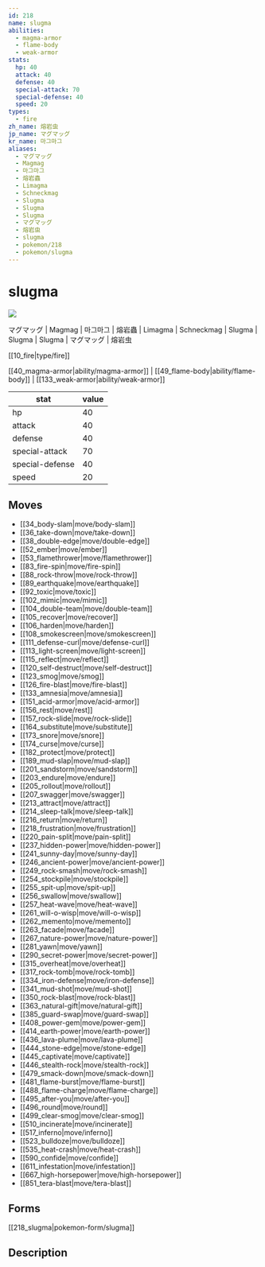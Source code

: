 ```yaml
---
id: 218
name: slugma
abilities:
  - magma-armor
  - flame-body
  - weak-armor
stats:
  hp: 40
  attack: 40
  defense: 40
  special-attack: 70
  special-defense: 40
  speed: 20
types:
  - fire
zh_name: 熔岩虫
jp_name: マグマッグ
kr_name: 마그마그
aliases:
  - マグマッグ
  - Magmag
  - 마그마그
  - 熔岩蟲
  - Limagma
  - Schneckmag
  - Slugma
  - Slugma
  - Slugma
  - マグマッグ
  - 熔岩虫
  - slugma
  - pokemon/218
  - pokemon/slugma
---
```

# slugma

![](https://raw.githubusercontent.com/PokeAPI/sprites/master/sprites/pokemon/218.png)

マグマッグ | Magmag | 마그마그 | 熔岩蟲 | Limagma | Schneckmag | Slugma | Slugma | Slugma | マグマッグ | 熔岩虫

[[10_fire|type/fire]]

[[40_magma-armor|ability/magma-armor]] | [[49_flame-body|ability/flame-body]] | [[133_weak-armor|ability/weak-armor]]

|stat|value|
|---|---|
|hp|40|
|attack|40|
|defense|40|
|special-attack|70|
|special-defense|40|
|speed|20|


## Moves

- [[34_body-slam|move/body-slam]]
- [[36_take-down|move/take-down]]
- [[38_double-edge|move/double-edge]]
- [[52_ember|move/ember]]
- [[53_flamethrower|move/flamethrower]]
- [[83_fire-spin|move/fire-spin]]
- [[88_rock-throw|move/rock-throw]]
- [[89_earthquake|move/earthquake]]
- [[92_toxic|move/toxic]]
- [[102_mimic|move/mimic]]
- [[104_double-team|move/double-team]]
- [[105_recover|move/recover]]
- [[106_harden|move/harden]]
- [[108_smokescreen|move/smokescreen]]
- [[111_defense-curl|move/defense-curl]]
- [[113_light-screen|move/light-screen]]
- [[115_reflect|move/reflect]]
- [[120_self-destruct|move/self-destruct]]
- [[123_smog|move/smog]]
- [[126_fire-blast|move/fire-blast]]
- [[133_amnesia|move/amnesia]]
- [[151_acid-armor|move/acid-armor]]
- [[156_rest|move/rest]]
- [[157_rock-slide|move/rock-slide]]
- [[164_substitute|move/substitute]]
- [[173_snore|move/snore]]
- [[174_curse|move/curse]]
- [[182_protect|move/protect]]
- [[189_mud-slap|move/mud-slap]]
- [[201_sandstorm|move/sandstorm]]
- [[203_endure|move/endure]]
- [[205_rollout|move/rollout]]
- [[207_swagger|move/swagger]]
- [[213_attract|move/attract]]
- [[214_sleep-talk|move/sleep-talk]]
- [[216_return|move/return]]
- [[218_frustration|move/frustration]]
- [[220_pain-split|move/pain-split]]
- [[237_hidden-power|move/hidden-power]]
- [[241_sunny-day|move/sunny-day]]
- [[246_ancient-power|move/ancient-power]]
- [[249_rock-smash|move/rock-smash]]
- [[254_stockpile|move/stockpile]]
- [[255_spit-up|move/spit-up]]
- [[256_swallow|move/swallow]]
- [[257_heat-wave|move/heat-wave]]
- [[261_will-o-wisp|move/will-o-wisp]]
- [[262_memento|move/memento]]
- [[263_facade|move/facade]]
- [[267_nature-power|move/nature-power]]
- [[281_yawn|move/yawn]]
- [[290_secret-power|move/secret-power]]
- [[315_overheat|move/overheat]]
- [[317_rock-tomb|move/rock-tomb]]
- [[334_iron-defense|move/iron-defense]]
- [[341_mud-shot|move/mud-shot]]
- [[350_rock-blast|move/rock-blast]]
- [[363_natural-gift|move/natural-gift]]
- [[385_guard-swap|move/guard-swap]]
- [[408_power-gem|move/power-gem]]
- [[414_earth-power|move/earth-power]]
- [[436_lava-plume|move/lava-plume]]
- [[444_stone-edge|move/stone-edge]]
- [[445_captivate|move/captivate]]
- [[446_stealth-rock|move/stealth-rock]]
- [[479_smack-down|move/smack-down]]
- [[481_flame-burst|move/flame-burst]]
- [[488_flame-charge|move/flame-charge]]
- [[495_after-you|move/after-you]]
- [[496_round|move/round]]
- [[499_clear-smog|move/clear-smog]]
- [[510_incinerate|move/incinerate]]
- [[517_inferno|move/inferno]]
- [[523_bulldoze|move/bulldoze]]
- [[535_heat-crash|move/heat-crash]]
- [[590_confide|move/confide]]
- [[611_infestation|move/infestation]]
- [[667_high-horsepower|move/high-horsepower]]
- [[851_tera-blast|move/tera-blast]]

## Forms



[[218_slugma|pokemon-form/slugma]]

## Description



